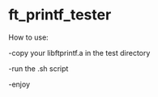 # ft_printf_tester

How to use:

-copy your libftprintf.a in the test directory

-run the .sh script

-enjoy
